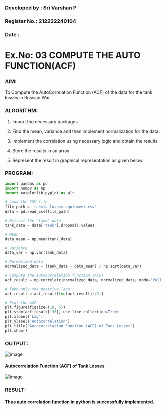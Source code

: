 ### Developed by : Sri Varshan P
### Register No.: 212222240104
### Date :

# Ex.No: 03   COMPUTE THE AUTO FUNCTION(ACF)

### AIM:
To Compute the AutoCorrelation Function (ACF) of the data for the tank losses in Russian War

### ALGORITHM:

1. Import the necessary packages

2. Find the mean, variance and then implement normalization for the data.

3. Implement the correlation using necessary logic and obtain the results

4. Store the results in an array

5. Represent the result in graphical representation as given below.

### PROGRAM:

```py
import pandas as pd
import numpy as np
import matplotlib.pyplot as plt

# Load the CSV file
file_path = 'russia_losses_equipment.csv'
data = pd.read_csv(file_path)

# Extract the 'tank' data
tank_data = data['tank'].dropna().values

# Mean
data_mean = np.mean(tank_data)

# Variance
data_var = np.var(tank_data)

# Normalized data
normalized_data = (tank_data - data_mean) / np.sqrt(data_var)

# Compute the autocorrelation function (ACF)
acf_result = np.correlate(normalized_data, normalized_data, mode='full')

# Take only the positive lags
acf_result = acf_result[len(acf_result)//2:]

# Plot the ACF
plt.figure(figsize=(10, 5))
plt.stem(acf_result[:36], use_line_collection=True)
plt.xlabel('Lag')
plt.ylabel('Autocorrelation')
plt.title('Autocorrelation Function (ACF) of Tank Losses')
plt.show()


```
### OUTPUT:

![image](https://github.com/user-attachments/assets/caa23d2d-8613-4f92-871a-b37f4169319c)


#### Autocorrelation Function (ACF) of Tank Losses

![image](https://github.com/user-attachments/assets/77893c0e-0b4f-4012-9297-3c41f8054a5b)



### RESULT:

####     Thus auto correlation function in python is successfully implemented.
